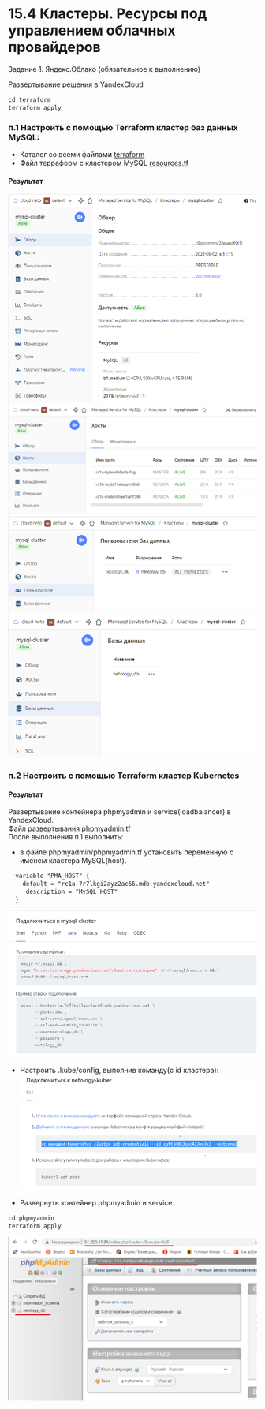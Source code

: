 # 15.4 Кластеры. Ресурсы под управлением облачных провайдеров

Задание 1. Яндекс.Облако (обязательное к выполнению)

Развертывание решения в YandexCloud
``` 
cd terraform
terraform apply 
```

### п.1 Настроить с помощью Terraform кластер баз данных MySQL:
- Каталог со всеми файлами 
[terraform](terraform)
- Файл терраформ с кластером MySQL
[resources.tf](terraform/mysql.tf)

#### Результат
![pic](images/15.4_1_1.PNG)
![pic](images/15.4_1_2.PNG)
![pic](images/15.4_1_3.PNG)
![pic](images/15.4_1_4.PNG)

### п.2 Настроить с помощью Terraform кластер Kubernetes

#### Результат  
Развертывание контейнера phpmyadmin и service(loadbalancer) в YandexCloud.  
Файл развертывания [phpmyadmin.tf](phpadmin/phpmyadmin.tf)  
После выполнения п.1 выполнить:
- в файле phpmyadmin/phpmyadmin.tf установить переменную с именем кластера MySQL(host).  
```
  variable "PMA_HOST" {  
    default = "rc1a-7r7lkgi2ayz2ac66.mdb.yandexcloud.net"  
     description = "MySQL HOST"  
  }
```  
  ![commands](images/15.4_2_3.PNG)

- Настроить .kube/config, выполнив команду(c id кластера):
![commands](images/15.4_2_1.PNG)

-  Развернуть контейнер phpmyadmin и service
``` 
cd phpmyadmin
terraform apply 
```

![commands](images/15.4_2_2.PNG)








